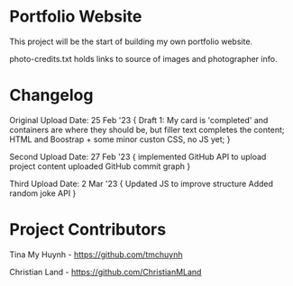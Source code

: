 # Portfolio Website

This project will be the start of building my own portfolio website.

photo-credits.txt holds links to source of images and photographer info.

# Changelog

Original Upload Date: 25 Feb '23 {
    Draft 1: My card is 'completed' and containers are where they should be, but filler text completes the content;
    HTML and Boostrap + some minor custon CSS, no JS yet;
}

Second Upload Date: 27 Feb '23 {
    implemented GitHub API to upload project content
    uploaded GitHub commit graph
}

Third Upload Date: 2 Mar '23 {
    Updated JS to improve structure
    Added random joke API
}

# Project Contributors

Tina My Huynh  - https://github.com/tmchuynh

Christian Land - https://github.com/ChristianMLand


